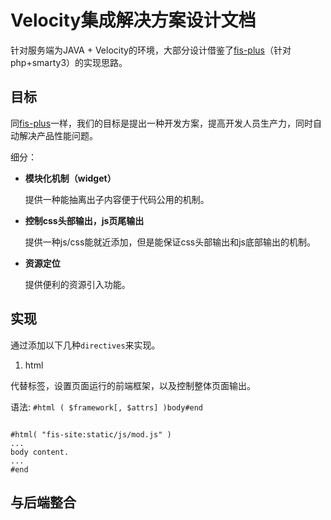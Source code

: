 Velocity集成解决方案设计文档
=========================

针对服务端为JAVA + Velocity的环境，大部分设计借鉴了[fis-plus](https://github.com/fex-team/fis-plus)（针对php+smarty3）的实现思路。

## 目标

同[fis-plus](https://github.com/fex-team/fis-plus)一样，我们的目标是提出一种开发方案，提高开发人员生产力，同时自动解决产品性能问题。

细分：

* **模块化机制（widget）**

  提供一种能抽离出子内容便于代码公用的机制。
* **控制css头部输出，js页尾输出**

  提供一种js/css能就近添加，但是能保证css头部输出和js底部输出的机制。
* **资源定位**

  提供便利的资源引入功能。

## 实现

通过添加以下几种`directives`来实现。

1. html

  代替<html>标签，设置页面运行的前端框架，以及控制整体页面输出。

  语法: `#html ( $framework[, $attrs] )body#end`

  ```velocity

  #html( "fis-site:static/js/mod.js" )
  ...
  body content.
  ...
  #end
  ```

## 与后端整合

